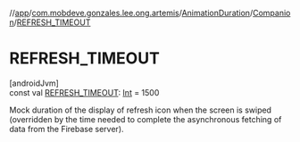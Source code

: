 //[app](../../../../index.md)/[com.mobdeve.gonzales.lee.ong.artemis](../../index.md)/[AnimationDuration](../index.md)/[Companion](index.md)/[REFRESH_TIMEOUT](-r-e-f-r-e-s-h_-t-i-m-e-o-u-t.md)

# REFRESH_TIMEOUT

[androidJvm]\
const val [REFRESH_TIMEOUT](-r-e-f-r-e-s-h_-t-i-m-e-o-u-t.md): [Int](https://kotlinlang.org/api/latest/jvm/stdlib/kotlin/-int/index.html) = 1500

Mock duration of the display of refresh icon when the screen is swiped (overridden by the time needed to complete the asynchronous fetching of data from the Firebase server).
